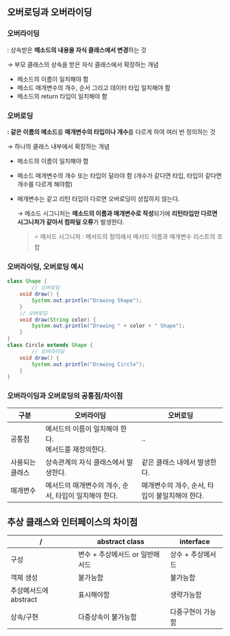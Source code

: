 ## 오버로딩과 오버라이딩

### 오버라이딩

: 상속받은 **메소드의 내용을 자식 클래스에서 변경**하는 것

→ 부모 클래스의 상속을 받은 자식 클래스에서 확장하는 개념

- 메소드의 이름이 일치해야 함
- 메소드 매개변수의 개수, 순서 그리고 데이터 타입 일치해야 함
- 메소드의 return 타입이 일치해야 함

### 오버로딩

**: 같은 이름의 메소드**를 **매개변수의 타입이나 개수**를 다르게 하여 여러 번 정의하는 것

→ 하나의 클래스 내부에서 확장하는 개념

- 메소드의 이름이 일치해야 함
- 메소드 매개변수의 개수 또는 타입이 달라야 함 (개수가 같다면 타입, 타입이 같다면 개수를 다르게 해야함)
- 매개변수는 같고 리턴 타입이 다르면 오버로딩이 성립하지 않는다.
    
    → 메소드 시그니처는 **메소드의 이름과 매개변수로 작성**되기에 **리턴타입만 다르면 시그니처가 같아서 컴파일 오류**가 발생한다.
    > ⭐ 메서드 시그니처 : 메서드의 정의에서 메서드 이름과 매개변수 리스트의 조합


### 오버라이딩, 오버로딩 예시

```java
class Shape {
		// 오버로딩
    void draw() {
        System.out.println("Drawing Shape");
    }
    // 오버로딩
    void draw(String color) {
        System.out.println("Drawing " + color + " Shape");
    }
}
class Circle extends Shape {
		// 오버라이딩
    void draw() {
        System.out.println("Drawing Circle");
    }
}
```

### 오버라이딩과 오버로딩의 공통점/차이점

| 구분 | 오버라이딩 | 오버로딩 |
| --- | --- | --- |
| 공통점 | 메서드의 이름이 일치해야 한다. <br> 메서드를 재정의한다. | .. |
| 사용되는 클래스 | 상속관계의 자식 클래스에서 발생한다. | 같은 클래스 내에서 발생한다. |
| 매개변수 | 메서드의 매개변수의 개수, 순서, 타입이 일치해야 한다. | 매개변수의 개수, 순서, 타입이 불일치해야 한다. |

## 추상 클래스와 인터페이스의 차이점

| / | abstract class | interface |
| --- | --- | --- |
| 구성 | 변수 + 추상메서드 or 일반메서드 | 상수 + 추상메서드 |
| 객체 생성 | 불가능함 | 불가능함 |
| 추상메서드에 abstract | 표시해야함 | 생략가능함 |
| 상속/구현 | 다중상속이 불가능함 | 다중구현이 가능함 |
